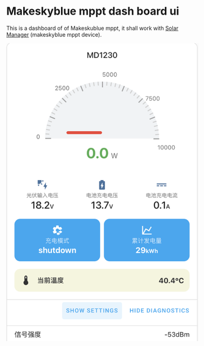 # Makeskyblue mppt dash board ui
This is a dashboard of of Makeskublue mppt, it shall work with [Solar Manager](https://github.com/maybetaken/Solar_Manager) (makeskyblue mppt device).

![mppt](img/makeskyblue-mppt.jpg)
